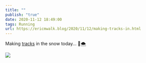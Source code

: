 ```yaml
---
title: ""
publish: "true"
date: 2020-11-12 18:49:00
tags: Running
url: https://ericmwalk.blog/2020/11/12/making-tracks-in.html
---
```


Making [tracks](https://www.strava.com/activities/4328281341) in the snow today... 🏃🌨️

![](https://ericmwalk.blog/uploads/2020/61ada3a834.jpg)